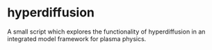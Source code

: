 # hyperdiffusion
A small script which explores the functionality of hyperdiffusion in an integrated model framework for plasma physics. 
